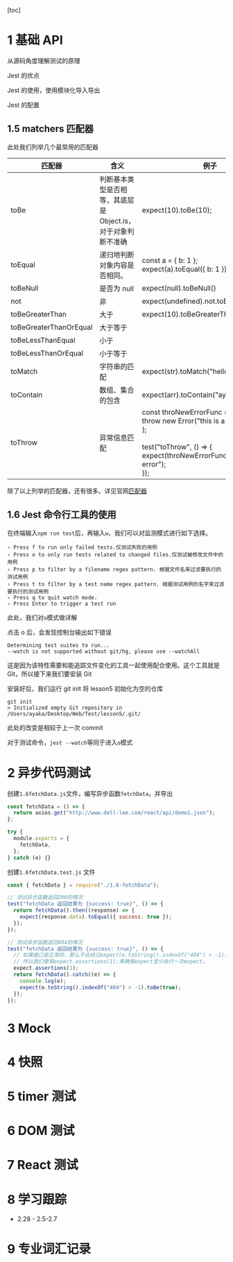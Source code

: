 [toc]

# 1 基础 API

从源码角度理解测试的原理

Jest 的优点

Jest 的使用，使用模块化导入导出

Jest 的配置

## 1.5 matchers 匹配器

此处我们列举几个最常用的匹配器

| 匹配器                 | 含义                                                         | 例子                                                                                                                                                                                    |
| ---------------------- | ------------------------------------------------------------ | --------------------------------------------------------------------------------------------------------------------------------------------------------------------------------------- |
| toBe                   | 判断基本类型是否相等，其底层是 Object.is，对于对象判断不准确 | expect(10).toBe(10);                                                                                                                                                                    |
| toEqual                | 递归地判断对象内容是否相同。                                 | const a = { b: 1 };<br />expect(a).toEqual({ b: 1 });                                                                                                                                   |
| toBeNull               | 是否为 null                                                  | expect(null).toBeNull()                                                                                                                                                                 |
| not                    | 非                                                           | expect(undefined).not.toBeNull();                                                                                                                                                       |
| toBeGreaterThan        | 大于                                                         | expect(10).toBeGreaterThan(9);                                                                                                                                                          |
| toBeGreaterThanOrEqual | 大于等于                                                     |                                                                                                                                                                                         |
| toBeLessThanEqual      | 小于                                                         |                                                                                                                                                                                         |
| toBeLessThanOrEqual    | 小于等于                                                     |                                                                                                                                                                                         |
| toMatch                | 字符串的匹配                                                 | expect(str).toMatch("hello");                                                                                                                                                           |
| toContain              | 数组、集合的包含                                             | expect(arr).toContain("ayaka");                                                                                                                                                         |
| toThrow                | 异常信息匹配                                                 | const throNewErrorFunc = () => {<br /> throw new Error("this is a new error");<br />};<br /><br />test("toThrow", () => {<br /> expect(throNewErrorFunc).toThrow("new error");<br />}); |

除了以上列举的匹配器，还有很多。详见官网[匹配器](https://jestjs.io/docs/expect)

## 1.6 Jest 命令行工具的使用

在终端输入`npm run test`后，再输入`w`，我们可以对监测模式进行如下选择。

```shell
› Press f to run only failed tests.仅测试失败的用例
› Press o to only run tests related to changed files.仅测试被修改文件中的用例
› Press p to filter by a filename regex pattern. 根据文件名来过滤要执行的测试用例
› Press t to filter by a test name regex pattern. 根据测试用例的名字来过滤要执行的测试用例
› Press q to quit watch mode.
› Press Enter to trigger a test run
```

此处，我们对`o`模式做详解

点击 o 后，会发现控制台输出如下错误

```shell
Determining test suites to run...
--watch is not supported without git/hg, please use --watchAll
```

这是因为该特性需要和能追踪文件变化的工具一起使用配合使用。这个工具就是 Git，所以接下来我们要安装 Git

安装好后，我们运行 git init 将 lesson5 初始化为空的仓库

```shel
git init
> Initialized empty Git repository in /Users/ayaka/Desktop/Web/Test/lesson5/.git/
```

此处的改变是相较于上一次 commit

对于测试命令，`jest --watch`等同于进入`o`模式

# 2 异步代码测试

创建`1.6fetchData.js`文件，编写异步函数`fetchData`，并导出

```javascript
const fetchData = () => {
  return axios.get("http://www.dell-lee.com/react/api/demo1.json");
};

try {
  module.exports = {
    fetchData,
  };
} catch (e) {}
```

创建`1.6fetchData.test.js` 文件

```javascript
const { fetchData } = require("./1.6-fetchData");

// 测试异步函数返回200的情况
test("fetchData 返回结果为 {success: true}", () => {
  return fetchData().then((response) => {
    expect(response.data).toEqual({ success: true });
  });
});

// 测试异步函数返回404的情况
test("fetchData 返回结果为 {success: true}", () => {
  // 如果接口是正常的，那么不会经过expect(e.toString().indexOf("404") > -1).toBe(true);
  // 所以我们使用expect.assertions(1);来确保expect至少执行一次expect。
  expect.assertions(1);
  return fetchData().catch((e) => {
    console.log(e);
    expect(e.toString().indexOf("404") > -1).toBe(true);
  });
});
```

# 3 Mock

# 4 快照

# 5 timer 测试

# 6 DOM 测试

# 7 React 测试

# 8 学习跟踪

- 2.28 - 2.5-2.7

# 9 专业词汇记录

|     |
| --- |
